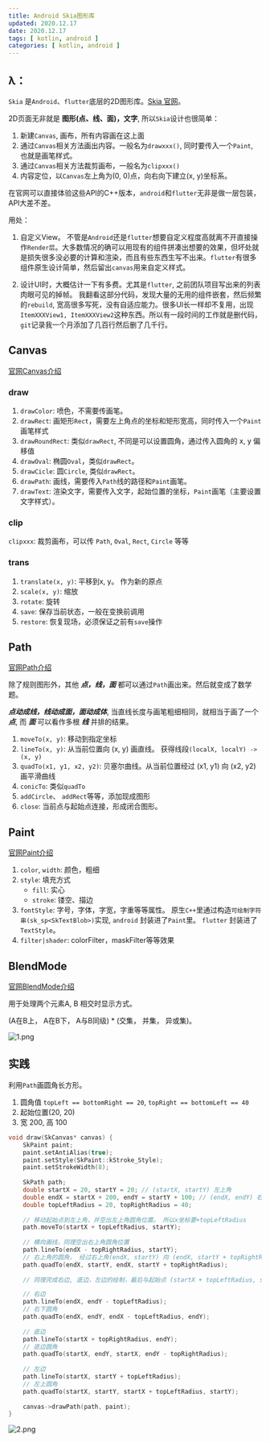 ```yaml
---
title: Android Skia图形库
updated: 2020.12.17  
date: 2020.12.17  
tags: [ kotlin, android ]
categories: [ kotlin, android ]
---
```


## λ：

`Skia` 是`Android`、`flutter`底层的2D图形库。[Skia 官网](https://skia.org/index_zh)。

2D页面无非就是 **图形(点、线、面)，文字**, 所以`Skia`设计也很简单：

1. 新建`Canvas`, 画布，所有内容画在这上面
2. 通过`Canvas`相关方法画出内容。一般名为`drawxxx()`, 同时要传入一个`Paint`, 也就是画笔样式。
3. 通过`Canvas`相关方法裁剪画布，一般名为`clipxxx()`
4. 内容定位，以`Canvas`左上角为(0, 0)点，向右向下建立(x, y)坐标系。

在官网可以直接体验这些API的C++版本，`android`和`flutter`无非是做一层包装，API大差不差。

用处：

1. 自定义View。 不管是`Android`还是`flutter`想要自定义程度高就离不开直接操作`Render层`。大多数情况的确可以用现有的组件拼凑出想要的效果，但坏处就是损失很多没必要的计算和渲染，而且有些东西生写不出来。`flutter`有很多组件原生设计简单，然后留出`canvas`用来自定义样式。

2. 设计UI时，大概估计一下有多费。尤其是`flutter`, 之前团队项目写出来的列表肉眼可见的掉帧。 我翻看这部分代码，发现大量的无用的组件嵌套，然后频繁的`rebuild`, 宽高很多写死，没有自适应能力。很多UI长一样却不复用，出现`ItemXXXView1, ItemXXXView2`这种东西。所以有一段时间的工作就是删代码，`git`记录我一个月添加了几百行然后删了几千行。

## Canvas

[官网Canvas介绍](https://skia.org/user/api/skcanvas_overview)

### draw
1. `drawColor`: 喷色，不需要传画笔。
2. `drawRect`: 画矩形`Rect`，需要左上角点的坐标和矩形宽高，同时传入一个`Paint`画笔样式
3. `drawRoundRect`: 类似`drawRect`, 不同是可以设置圆角，通过传入圆角的 x, y 偏移值
4. `drawOval`: 椭圆`Oval`，类似`drawRect`。
5. `drawCicle`: 圆`Circle`, 类似`drawRect`。
6. `drawPath`: 画线，需要传入`Path`线的路径和`Paint`画笔。
7. `drawText`: 渲染文字，需要传入文字，起始位置的坐标，`Paint`画笔（主要设置文字样式）。

### clip

`clipxxx`: 裁剪画布，可以传 `Path`, `Oval`, `Rect`, `Circle` 等等

### trans
1. `translate(x, y)`: 平移到x, y。 作为新的原点
2. `scale(x, y)`: 缩放
3. `rotate`: 旋转
4. `save`: 保存当前状态，一般在变换前调用
5. `restore`: 恢复现场，必须保证之前有`save`操作

## Path

[官网Path介绍](https://skia.org/user/api/SkPath_Overview)

除了规则图形外，其他 ***点，线，面*** 都可以通过`Path`画出来。然后就变成了数学题。

***点动成线，线动成面，面动成体***, 当直线长度与画笔粗细相同，就相当于画了一个 ***点***, 而 ***面*** 可以看作多根 ***线*** 并排的结果。

1. `moveTo(x, y)`: 移动到指定坐标
2. `lineTo(x, y)`: 从当前位置向 (x, y) 画直线。 获得线段`(localX, localY) -> (x, y)`
3. `quadTo(x1, y1, x2, y2)`: 贝塞尔曲线。从当前位置经过 (x1, y1) 向 (x2, y2) 画平滑曲线
4. `conicTo`: 类似`quadTo`
5. `addCircle`、 `addRect`等等，添加现成图形
6. `close`: 当前点与起始点连接，形成闭合图形。

## Paint

[官网Paint介绍](https://skia.org/user/api/skpaint_overview)

1. `color`, `width`: 颜色，粗细
2. `style`: 填充方式
    - `fill`: 实心
    - `stroke`: 镂空、描边
3. `fontStyle`: 字号，字体，字宽，字重等等属性。 原生`C++`里通过构造`可绘制字符串(sk_sp<SkTextBlob>)`实现, `android` 封装进了`Paint`里。 `flutter` 封装进了 `TextStyle`。
4. `filter|shader`: colorFilter，maskFilter等等效果

## BlendMode

[官网BlendMode介绍](https://skia.org/user/api/SkBlendMode_Overview)

用于处理两个元素A, B 相交时显示方式。

(A在B上， A在B下， A与B同级) * (交集， 并集， 异或集)。

![1.png](android_skia/1.png)

## 实践

利用`Path`画圆角长方形。

1. 圆角值 `topLeft == bottomRight == 20`, `topRight == bottomLeft == 40`
2. 起始位置(20, 20)
3. 宽 200, 高 100

```c++
void draw(SkCanvas* canvas) {
    SkPaint paint;
    paint.setAntiAlias(true);
    paint.setStyle(SkPaint::kStroke_Style);
    paint.setStrokeWidth(8);
  
    SkPath path;
  	double startX = 20, startY = 20; // (startX, startY) 左上角
  	double endX = startX + 200, endY = startY + 100; // (endX, endY) 右下角
  	double topLeftRadius = 20, topRightRadius = 40;
    
    // 移动起始点到左上角，并空出左上角圆角位置。 所以x坐标要+topLeftRadius
  	path.moveTo(startX + topLeftRadius, startY);
    
    // 横向画线，同理空出右上角圆角位置
  	path.lineTo(endX - topRightRadius, startY);
    // 右上角的圆角， 经过右上角(endX, startY) 向 (endX, startY + topRightRadius) 画曲线
  	path.quadTo(endX, startY, endX, startY + topRightRadius);
  
    // 同理完成右边, 底边，左边的绘制，最后与起始点 (startX + topLeftRadius, startY) 闭合

    // 右边
  	path.lineTo(endX, endY - topLeftRadius);
    // 右下圆角
  	path.quadTo(endX, endY, endX - topLeftRadius, endY);
  
    // 底边
  	path.lineTo(startX + topRightRadius, endY);
    // 底边圆角
  	path.quadTo(startX, endY, startX, endY - topRightRadius);
    
    // 左边
  	path.lineTo(startX, startY + topLeftRadius);
    // 左上圆角
  	path.quadTo(startX, startY, startX + topLeftRadius, startY);
  
    canvas->drawPath(path, paint);
}
```

![2.png](android_skia/2.png)